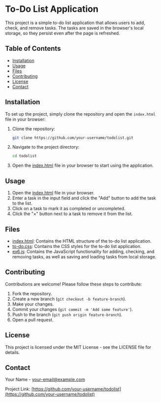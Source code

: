 # To-Do List Application

This project is a simple to-do list application that allows users to add, check, and remove tasks. The tasks are saved in the browser's local storage, so they persist even after the page is refreshed.

## Table of Contents

- [Installation](#installation)
- [Usage](#usage)
- [Files](#files)
- [Contributing](#contributing)
- [License](#license)
- [Contact](#contact)

## Installation

To set up the project, simply clone the repository and open the `index.html` file in your browser:

1. Clone the repository:
    ```bash
    git clone https://github.com/your-username/todolist.git
    ```

2. Navigate to the project directory:
    ```bash
    cd todolist
    ```

3. Open the [index.html](http://_vscodecontentref_/0) file in your browser to start using the application.

## Usage

1. Open the [index.html](http://_vscodecontentref_/1) file in your browser.
2. Enter a task in the input field and click the "Add" button to add the task to the list.
3. Click on a task to mark it as completed or uncompleted.
4. Click the "×" button next to a task to remove it from the list.

## Files

- [index.html](http://_vscodecontentref_/2): Contains the HTML structure of the to-do list application.
- [to-do.css](http://_vscodecontentref_/3): Contains the CSS styles for the to-do list application.
- [ex6.js](http://_vscodecontentref_/4): Contains the JavaScript functionality for adding, checking, and removing tasks, as well as saving and loading tasks from local storage.

## Contributing

Contributions are welcome! Please follow these steps to contribute:

1. Fork the repository.
2. Create a new branch (`git checkout -b feature-branch`).
3. Make your changes.
4. Commit your changes (`git commit -m 'Add some feature'`).
5. Push to the branch (`git push origin feature-branch`).
6. Open a pull request.

## License

This project is licensed under the MIT License - see the LICENSE file for details.

## Contact

Your Name - [your-email@example.com](mailto:your-email@example.com)

Project Link: [https://github.com/your-username/todolist](https://github.com/your-username/todolist)
